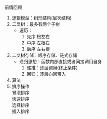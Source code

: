 前情回顾
1. 逻辑模型：树形结构(层次结构)
2. 二叉树：最多有两个子树  
    * 遍历：  
        1. 先序    根左右   
        2. 中序    左根右  
        3. 后序    左右根
3. 二叉树存储：顺序存储、链式存储  
    * 递归思想：函数内部直接或者间接调用自身  
        1. 递推：逐层调用(终止条件)
        2. 回归：逐层向回带入
4. 算法
5. 排序操作  
    冒泡排序  
    快速排序  
    选择排序  
    插入排序    
    
        